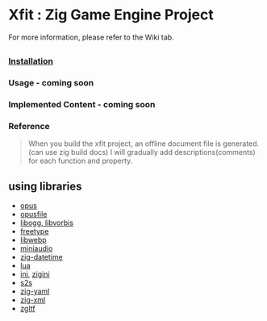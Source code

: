 # Xfit : Zig Game Engine Project

For more information, please refer to the Wiki tab.

##

### [Installation](https://github.com/xfitgd/xfit/wiki/Installation)

### Usage - coming soon

### Implemented Content - coming soon

### Reference

> When you build the xfit project, an offline document file is generated.(can use zig build docs) I will gradually add descriptions(comments) for each function and property.

## using libraries

- [opus](https://github.com/xiph/opus)
- [opusfile](https://github.com/xiph/opusfile)
- [libogg, libvorbis](https://xiph.org/downloads/)
- [freetype](https://freetype.org/)
- [libwebp](https://chromium.googlesource.com/webm/libwebp)
- [miniaudio](https://github.com/mackron/miniaudio)
- [zig-datetime](https://github.com/frmdstryr/zig-datetime)
- [lua](https://github.com/lua/lua)
- [ini](https://github.com/ziglibs/ini), [zigini](https://github.com/Kawaii-Ash/zigini)
- [s2s](https://github.com/ziglibs/s2s)
- [zig-yaml](https://github.com/kubkon/zig-yaml)
- [zig-xml](https://github.com/ianprime0509/zig-xml)
- [zgltf](https://github.com/kooparse/zgltf)
